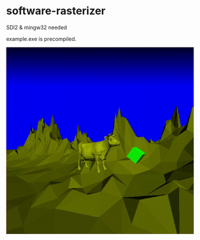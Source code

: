 # software-rasterizer
SDl2 & mingw32 needed

example.exe is precompiled.

![alt text](picture.gif?raw=true)
